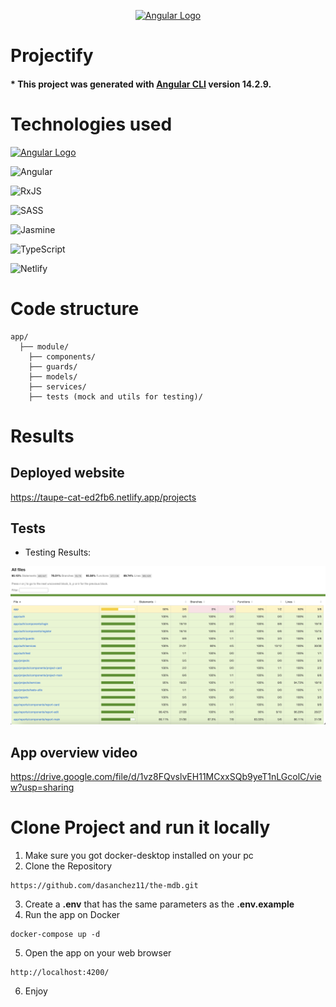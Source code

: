 <p align="center">
  <a href="https://angular.io/docs" target="__blank"><img src="https://upload.wikimedia.org/wikipedia/commons/c/cf/Angular_full_color_logo.svg" width="200" alt="Angular Logo" /></a>
</p>

# Projectify

#### \* This project was generated with [Angular CLI](https://github.com/angular/angular-cli) version 14.2.9.

# Technologies used

<p align="left">
  <a href="https://angular.io/docs" target="__blank"><img src="https://upload.wikimedia.org/wikipedia/commons/c/cf/Angular_full_color_logo.svg" width="100" alt="Angular Logo" /></a>
</p>

![Angular](https://img.shields.io/badge/angular-%23DD0031.svg?style=for-the-badge&logo=angular&logoColor=white)

![RxJS](https://img.shields.io/badge/rxjs-%23B7178C.svg?style=for-the-badge&logo=reactivex&logoColor=white)

![SASS](https://img.shields.io/badge/SASS-hotpink.svg?style=for-the-badge&logo=SASS&logoColor=white)

![Jasmine](https://img.shields.io/badge/jasmine-%238A4182.svg?style=for-the-badge&logo=jasmine&logoColor=white)

![TypeScript](https://img.shields.io/badge/typescript-%23007ACC.svg?style=for-the-badge&logo=typescript&logoColor=white)

![Netlify](https://img.shields.io/badge/netlify-%23000000.svg?style=for-the-badge&logo=netlify&logoColor=#00C7B7)

# Code structure

```
app/
  ├── module/
    ├── components/
    ├── guards/
    ├── models/
    ├── services/
    ├── tests (mock and utils for testing)/

```

# Results

## Deployed website

<a href= 'https://taupe-cat-ed2fb6.netlify.app/projects' target="__blank">https://taupe-cat-ed2fb6.netlify.app/projects</a>

## Tests

- Testing Results:

<p align="left">
  <a target="__blank"><img src="./tests.jpg" width="600" /></a>
</p>

## App overview video

<a href= 'https://drive.google.com/file/d/1vz8FQvslvEH11MCxxSQb9yeT1nLGcolC/view?usp=sharing' target="__blank">https://drive.google.com/file/d/1vz8FQvslvEH11MCxxSQb9yeT1nLGcolC/view?usp=sharing</a>

# Clone Project and run it locally

1. Make sure you got docker-desktop installed on your pc
2. Clone the Repository

```
https://github.com/dasanchez11/the-mdb.git
```

3. Create a **.env** that has the same parameters as the **.env.example**
4. Run the app on Docker

```
docker-compose up -d
```

5. Open the app on your web browser

```
http://localhost:4200/
```

6. Enjoy
